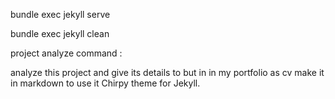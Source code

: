 bundle exec jekyll serve

bundle exec jekyll clean 

project analyze command :

analyze this project and give its details to but in in my portfolio
as cv make it in markdown to use it  Chirpy theme for Jekyll. 